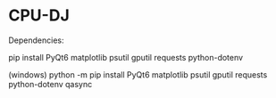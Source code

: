 # CPU-DJ

Dependencies:

pip install PyQt6 matplotlib psutil gputil requests python-dotenv

(windows)
python -m pip install PyQt6 matplotlib psutil gputil requests python-dotenv qasync
